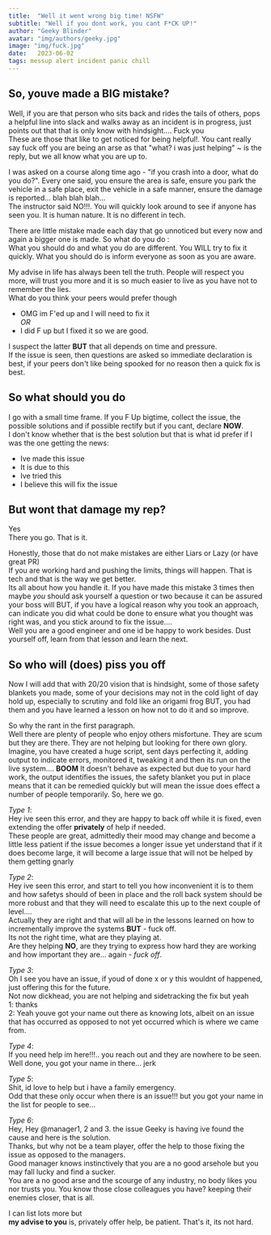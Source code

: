 ```yaml
---
title:  "Well it went wrong big time! NSFW"
subtitle: "Well if you dont work, you cant F*CK UP!"
author: "Geeky Blinder"
avatar: "img/authors/geeky.jpg"
image: "img/fuck.jpg"
date:   2023-06-02
tags: messup alert incident panic chill
---
```


## So, youve made a BIG mistake?
Well, if you are that person who sits back and rides the tails of others, pops a helpful line into slack and walks away as an incident is in progress, just points out that that is only know with hindsight.... Fuck you  
These are those that like to get noticed for being helpful!. You cant really say fuck off you are being an arse as that "what? i was just helping" ~ is the reply, but we all know what you are up to.

I was asked on a course along time ago - "if you crash into a door, what do you do?". Every one said, you ensure the area is safe, ensure you park the vehicle in a safe place, exit the vehicle in a safe manner, ensure the damage is reported... blah blah blah...  
The instructor said NO!!!. You will quickly look around to see if anyone has seen you. It is human nature. It is no different in tech.  

There are little mistake made each day that go unnoticed but every now and again a bigger one is made. So what do you do :  
What you should do and what you do are different. You WILL try to fix it quickly. What you should do is inform everyone as soon as you are aware.

My advise in life has always been tell the truth. People will respect you more, will trust you more and it is so much easier to live as you have not to remember the lies.   
What do you think your peers would prefer though
- OMG im F'ed up and I will need to fix it   
*OR*
- I did F up but I fixed it so we are good.  

I suspect the latter **BUT** that all depends on time and pressure.  
If the issue is seen, then questions are asked so immediate declaration is best, if your peers don't like being spooked for no reason then a quick fix is best.

## So what should you do
I go with a small time frame. If you F Up bigtime, collect the issue, the possible solutions and if possible rectify but if you cant, declare **NOW**.  
I don't know whether that is the best solution but that is what id prefer if I was the one getting the news:  
- Ive made this issue
- It is due to this
- Ive tried this
- I believe this will fix the issue


## But wont that damage my rep?
Yes  
There you go. That is it.  


  Honestly, those that do not make mistakes are either Liars or Lazy (or have great PR)  
  If you are working hard and pushing the limits, things will happen. That is tech and that is the way we get better.  
  Its all about how you handle it. If you have made this mistake 3 times then maybe *you* should ask yourself a question or two because it can be assured your boss will BUT, if you have a logical reason why you took an approach, can indicate you did what could be done to ensure what you thought was right was, and you stick around to fix the issue....  
  Well you are a good engineer and one id be happy to work besides. Dust yourself off, learn from that lesson and learn the next.

## So who will (does) piss you off
  Now I will add that with 20/20 vision that is hindsight, some of those safety blankets you made, some of your decisions may not in the cold light of day hold up, especially to scrutiny and fold like an origami frog BUT, you had them and you have learned a lesson on how not to do it and so improve.

  So why the rant in the first paragraph.   
  Well there are plenty of people who enjoy others misfortune. They are scum but they are there. They are not helping but looking for there own glory.  
  Imagine, you have created a huge script, sent days perfecting it, adding output to indicate errors, monitored it, tweaking it and then its run on the live system.... **BOOM** It doesn't behave as expected but due to your hard work, the output identifies the issues, the safety blanket you put in place means that it can be remedied quickly but will mean the issue does effect a number of people temporarily. So, here we go.  

  *Type 1*:  
  Hey ive seen this error, and they are happy to back off while it is fixed, even extending the offer **privately** of help if needed.  
  These people are great, admittedly their mood may change and become a little less patient if the issue becomes a longer issue yet understand that if it does become large, it will become a large issue that will not be helped by them getting gnarly  

  *Type 2*:  
  Hey ive seen this error, and start to tell you how inconvenient it is to them and how safetys should of been in place and the roll back system should be more robust and that they will need to escalate this up to the next couple of level....   
  Actually they are right and that will all be in the lessons learned on how to incrementally improve the systems **BUT** - fuck off.  
  Its not the right time, what are they playing at.   
  Are they helping **NO**, are they trying to express how hard they are working and how important they are... again - *fuck off*.  

  *Type 3*:   
  Oh I see you have an issue, if youd of done x or y this wouldnt of happened, just offering this for the future.  
  Not now dickhead, you are not helping and sidetracking the fix but yeah  
  1: thanks  
  2: Yeah youve got your name out there as knowing lots, albeit on an issue that has occurred as opposed to not yet occurred which is where we came from.  

  *Type 4*:   
  If you need help im here!!!.. you reach out and they are nowhere to be seen.  
  Well done, you got your name in there... jerk

  *Type 5*:   
  Shit, id love to help but i have a family emergency.   
  Odd that these only occur when there is an issue!!! but you got your name in the list for people to see...

  *Type 6*:  
  Hey, Hey @manager1, 2 and 3. the issue Geeky is having ive found the cause and here is the solution.  
  Thanks, but why not be a team player, offer the help to those fixing the issue as opposed to the managers.  
  Good manager knows instinctively that you are a no good arsehole but you may fall lucky and find a sucker.  
  You are a no good arse and the scourge of any industry, no body likes you nor trusts you. You know those close colleagues you have? keeping their enemies closer, that is all.

  I can list lots more but   
  **my advise to you** is, privately offer help, be patient. That's it, its not hard.
